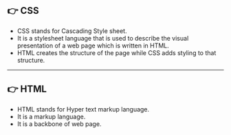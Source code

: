 ## 👉 CSS

- CSS stands for Cascading Style sheet. 
- It is a stylesheet language that is used to describe the visual presentation of a web page which is written in HTML.
- HTML creates the structure of the page while CSS adds styling to that structure.

---

## 👉 HTML

- HTML stands for Hyper text markup language. 
- It is a markup language.
- It is a backbone of web page.